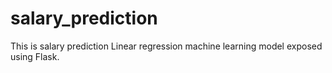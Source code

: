 # salary_prediction
This is salary prediction Linear regression machine learning model exposed using Flask.
